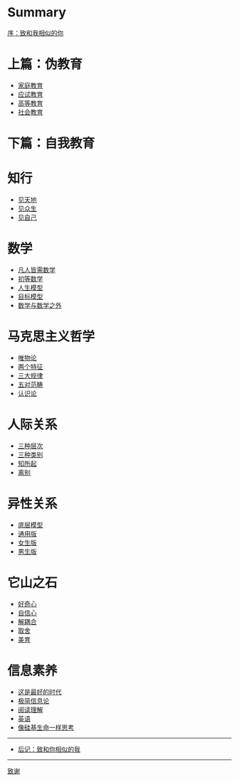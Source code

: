 # Summary

[序：致和我相似的你](1-preface-to-you-like-me.md)

# 上篇：伪教育

- [家庭教育](1-pseudo-educations/1-family-education.md)
- [应试教育](1-pseudo-educations/2-exam-oriented-education.md)
- [高等教育](1-pseudo-educations/3-higher-education.md)
- [社会教育](1-pseudo-educations/4-social-education.md)

# 下篇：自我教育

# 知行
  -  [见天地](2-self-educations/1-knowing-your-life/1-knowing-the-world.md)
  -  [见众生](2-self-educations/1-knowing-your-life/2-knowing-the-people.md)
  -  [见自己](2-self-educations/1-knowing-your-life/3-knowing-yourself.md)

# 数学

  -  [凡人皆需数学](2-self-educations/2-math/1-everyone-needs-math.md)
  -  [初等数学](2-self-educations/2-math/2-elementary-math.md)
  -  [人生模型](2-self-educations/2-math/3-life-model.md)
  -  [目标模型](2-self-educations/2-math/4-goal-model.md)
  -  [数学与数学之外](2-self-educations/2-math/5-math-and-beyond.md)

# 马克思主义哲学

  -  [唯物论](2-self-educations/3-marxist-philosophy/1-materialism.md)
  -  [两个特征](2-self-educations/3-marxist-philosophy/2-two-features.md)
  -  [三大规律](2-self-educations/3-marxist-philosophy/3-three-laws.md)
  -  [五对范畴](2-self-educations/3-marxist-philosophy/4-five-contradictions.md)
  -  [认识论](2-self-educations/3-marxist-philosophy/5-epistemology.md)

# 人际关系

  -  [三种层次](2-self-educations/4-interpersonal-relationship/1-three-levels.md)
  -  [三种类别](2-self-educations/4-interpersonal-relationship/2-three-types.md)
  -  [知所起](2-self-educations/4-interpersonal-relationship/3-begin.md)
  -  [离别](2-self-educations/4-interpersonal-relationship/4-end.md)

# 异性关系

  -  [底层模型]()
  -  [通用版]()
  -  [女生版]()
  -  [男生版]()

# 它山之石

  -  [好奇心]()
  -  [自信心]()
  -  [解耦合]()
  -  [取舍]()
  -  [美育]()

# 信息素养

  -  [这是最好的时代]()
  -  [极简信息论]()
  -  [阅读理解]()
  -  [英语]()
  -  [像硅基生命一样思考]()

<!-- # 异性关系

  -  [底层模型](2-self-educations/5-heterosexual-relationship/1-fundamental-model.md)
  -  [通用版](2-self-educations/5-heterosexual-relationship/2-universal-version.md)
  -  [女生版](2-self-educations/5-heterosexual-relationship/3-female-version.md)
  -  [男生版](2-self-educations/5-heterosexual-relationship/4-male-version.md)

# 它山之石

  -  [好奇心](2-self-educations/6-characteristic-sugars/1-curiosity.md)
  -  [自信心](2-self-educations/6-characteristic-sugars/2-confidence.md)
  -  [解耦合](2-self-educations/6-characteristic-sugars/3-decomposition.md)
  -  [取舍](2-self-educations/6-characteristic-sugars/4-trade-off.md)
  -  [美育](2-self-educations/6-characteristic-sugars/5-aesthetic-education.md)

# 信息素养

  -  [这是最好的时代](2-self-educations/7-information-literacy/1-this-is-the-best-era.md)
  -  [极简信息论](2-self-educations/7-information-literacy/2-the-very-simplified-information-theory.md)
  -  [阅读理解](2-self-educations/7-information-literacy/3-reading-comprehension.md)
  -  [英语](2-self-educations/7-information-literacy/4-english.md)
  -  [像硅基生命一样思考](2-self-educations/7-information-literacy/5-thinking-like-silicon-based-life.md) -->

---

- [后记：致和你相似的我](2-epilogue-to-me-like-you.md)

---

[致谢](3-acknowledgments.md)
